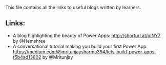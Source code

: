 This file contains all the links to useful blogs written by learners.
## Links:
- A blog highlighting the beauty of Power Apps: http://shorturl.at/oINY7 by @Hemshree
- A conversational tutorial making you build your first Power App: https://medium.com/@mritunjaysharma394/lets-build-power-apps-f5b4ad13802 by @Mritunjay
